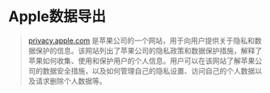 # Apple数据导出

> [privacy.apple.com](https://privacy.apple.com/) 是苹果公司的一个网站，用于向用户提供关于隐私和数据保护的信息。该网站列出了苹果公司的隐私政策和数据保护措施，解释了苹果如何收集、使用和保护用户的个人信息。用户可以在该网站了解苹果公司的数据安全措施，以及如何管理自己的隐私设置、访问自己的个人数据以及请求删除个人数据等。